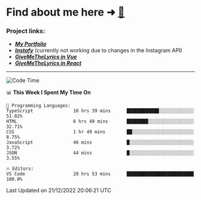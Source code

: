 # Find about me here ➜ [🧑](https://pauabella.dev)

### Project links:
- ***[My Portfolio](https://pauabella.dev)***
- ***[Instafy](https://instafy.me)*** (currently not working due to changes in the Instagram API)
- ***[GiveMeTheLyrics in Vue](https://lyrics.pauabella.dev)***
- ***[GiveMeTheLyrics in React](https://pauabella.dev/GiveMeTheLyrics)***

---
<!--START_SECTION:waka-->
![Code Time](http://img.shields.io/badge/Code%20Time-1%2C753%20hrs%2049%20mins-blue)

📊 **This Week I Spent My Time On** 

```text
💬 Programming Languages: 
TypeScript               10 hrs 39 mins      ████████████░░░░░░░░░░░░░   51.02% 
HTML                     6 hrs 49 mins       ████████░░░░░░░░░░░░░░░░░   32.71% 
CSS                      1 hr 49 mins        ██░░░░░░░░░░░░░░░░░░░░░░░   8.75% 
JavaScript               46 mins             █░░░░░░░░░░░░░░░░░░░░░░░░   3.72% 
JSON                     44 mins             █░░░░░░░░░░░░░░░░░░░░░░░░   3.55%

🔥 Editors: 
VS Code                  20 hrs 53 mins      █████████████████████████   100.0%

```


 Last Updated on 21/12/2022 20:06:21 UTC
<!--END_SECTION:waka-->
